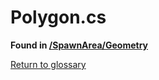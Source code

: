 # Polygon.cs
**Found in [/SpawnArea/Geometry](../BALLISTIC/Assets/Scripts/SpawnArea/Geometry/Polygon.cs)**

[Return to glossary](Glossary.md)

